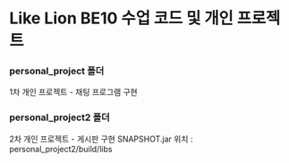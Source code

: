 # Like Lion BE10 수업 코드 및 개인 프로젝트

### personal_project 폴더
1차 개인 프로젝트 - 채팅 프로그램 구현

### personal_project2 폴더
2차 개인 프로젝트 - 게시판 구현
SNAPSHOT.jar 위치 : personal_project2/build/libs
